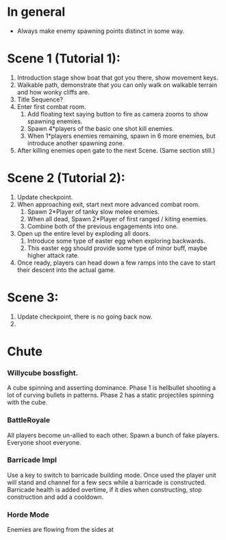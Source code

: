 # In general
* Always make enemy spawning points distinct in some way.

# Scene 1 (Tutorial 1):

1) Introduction stage show boat that got you there, show movement keys.
2) Walkable path, demonstrate that you can only walk on walkable terrain and how wonky cliffs are.
3) Title Sequence?
4) Enter first combat room.
    1) Add floating text saying button to fire as camera zooms to show spawning enemies.
    2) Spawn  4\*players  of the basic one shot kill enemies. 
    3) When 1\*players enemies remaining, spawn in 6 more enemies, but introduce another spawning zone.
5) After killing enemies open gate to the next Scene. (Same section still.)

# Scene 2 (Tutorial 2):
1) Update checkpoint.
2) When approaching exit, start next more advanced combat room.
   1) Spawn 2\*Player of tanky slow melee enemies.
   2) When all dead, Spawn 2\*Player of first ranged / kiting enemies.
   3) Combine both of the previous engagements into one.
3) Open up the entire level by exploding all doors.
   1) Introduce some type of easter egg when exploring backwards.
   2) This easter egg should provide some type of minor buff, maybe higher attack rate.
4) Once ready, players can head down a few ramps into the cave to start their descent into the actual game.

# Scene 3:
1) Update checkpoint, there is no going back now.
2) 

# Chute

### Willycube bossfight.

A cube spinning and asserting dominance. Phase 1 is hellbullet shooting a lot of curving bullets in patterns.
Phase 2 has a static projectiles spinning with the cube.

### BattleRoyale

All players become un-allied to each other. Spawn a bunch of fake players. Everyone shoot everyone.

### Barricade Impl

Use a key to switch to barricade building mode. Once used the player unit will stand and channel for a few secs while a
barricade is constructed. Barricade health is added overtime, if it dies when constructing, stop construction and add a
cooldown.


### Horde Mode

Enemies are flowing from the sides at 